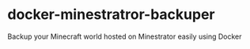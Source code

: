 # docker-minestratror-backuper
Backup your Minecraft world hosted on Minestrator easily using Docker
